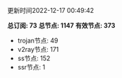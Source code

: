 更新时间2022-12-17 00:49:42

**总订阅: 73**
**总节点: 1147**
**有效节点: 373**
- trojan节点: 49
- v2ray节点: 171
- ss节点: 152
- ssr节点: 1
